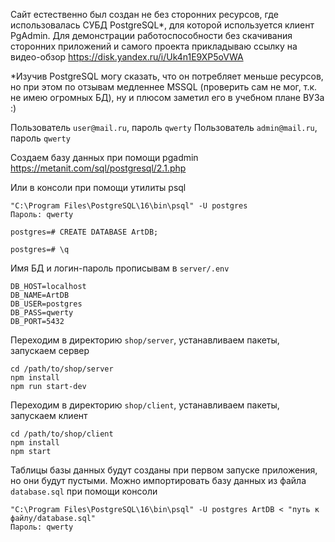 Сайт естественно был создан не без сторонних ресурсов, где использовалась СУБД PostgreSQL*, для которой используется клиент PgAdmin.
Для демонстрации работоспособности без скачивания сторонних приложений и самого проекта прикладываю ссылку на видео-обзор
https://disk.yandex.ru/i/Uk4n1E9XP5oVWA

*Изучив PostgreSQL могу сказать, что он потребляет меньше ресурсов, но при этом по отзывам медленнее MSSQL (проверить сам не мог, т.к. не имею огромных БД), ну и плюсом заметил его в учебном плане ВУЗа :)

Пользователь `user@mail.ru`, пароль `qwerty`
Пользователь `admin@mail.ru`, пароль `qwerty`

Создаем базу данных при помощи pgadmin
https://metanit.com/sql/postgresql/2.1.php

Или в консоли при помощи утилиты psql

```
"C:\Program Files\PostgreSQL\16\bin\psql" -U postgres
Пароль: qwerty

postgres=# CREATE DATABASE ArtDB;

postgres=# \q

```

Имя БД и логин-пароль прописывам в `server/.env`

```
DB_HOST=localhost
DB_NAME=ArtDB
DB_USER=postgres
DB_PASS=qwerty
DB_PORT=5432
```

Переходим в директорию `shop/server`, устанавливаем пакеты, запускаем сервер

```
cd /path/to/shop/server
npm install
npm run start-dev
```

Переходим в директорию `shop/client`, устанавливаем пакеты, запускаем клиент

```
cd /path/to/shop/client
npm install
npm start
```

Таблицы базы данных будут созданы при первом запуске приложения, но они будут пустыми. Можно импортировать базу данных из файла `database.sql` при помощи консоли

```
"C:\Program Files\PostgreSQL\16\bin\psql" -U postgres ArtDB < "путь к файлу/database.sql"
Пароль: qwerty

```


